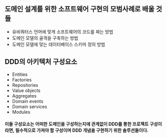 ## 도메인 설계를 위한 소프트웨어 구현의 모범사례로 배울 것들
- 유비쿼터스 언어에 맞게 소프트웨어의 코드를 짜는 방법
- 도메인 모델의 골격을 구축하는 방법
- 도메인 모델에 맞는 데이터베이스 스키마 정의 방법

## DDD의 아키텍처 구성요소
- Entities
- Factories
- Repositories
- Value objects
- Aggregates
- Domain events
- Domain services
- Modules
#### 이들 구성요소는 어떠한 도메인을 구성하는지에 관계없이 DDD를 통한 프로젝트 구성이라면, 필수적으로 가져야 할 구성이며 DDD 개념을 구현하기 위한 솔루션들이다.

